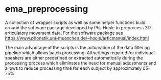 # ema_preprocessing
A collection of wrapper scripts as well as some helper functions build around the software package developed by Phil Hoole to preprocess 3D articulatory movement data. For the software package see https://www.phonetik.uni-muenchen.de/~hoole/articmanual/index.html

The main advantage of the scripts is the automation of the data filtering pipeline which allows batch processing. All settings required for individual speakers are either predefined or extracted automatically during the processing process which eliminates the need for manual adjustments and allows to reduce processing time for each subject by approximately 65-75%.
